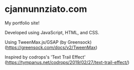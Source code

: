 # cjannunnziato.com
My portfolio site!

Developed using JavaScript, HTML, and CSS.

Using TweenMax.js/GSAP (by Greensock) (https://greensock.com/docs/v2/TweenMax)

Inspired by codrops's 'Text Trail Effect' (https://tympanus.net/codrops/2019/02/27/text-trail-effect/)
